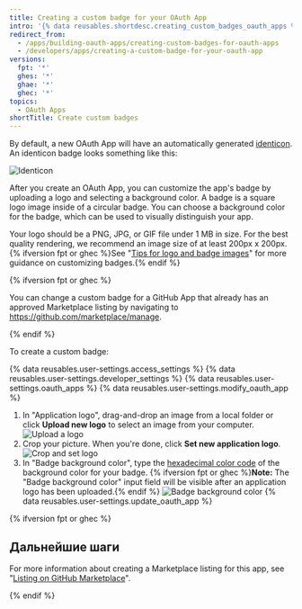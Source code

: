 ```yaml
---
title: Creating a custom badge for your OAuth App
intro: '{% data reusables.shortdesc.creating_custom_badges_oauth_apps %}'
redirect_from:
  - /apps/building-oauth-apps/creating-custom-badges-for-oauth-apps
  - /developers/apps/creating-a-custom-badge-for-your-oauth-app
versions:
  fpt: '*'
  ghes: '*'
  ghae: '*'
  ghec: '*'
topics:
  - OAuth Apps
shortTitle: Create custom badges
---
```


By default, a new OAuth App will have an automatically generated [identicon](https://github.com/blog/1586-identicons). An identicon badge looks something like this:

![Identicon](/assets/images/identicon.png)

After you create an OAuth App, you can customize the app's badge by uploading a logo and selecting a background color. A badge is a square logo image inside of a circular badge. You can choose a background color for the badge, which can be used to visually distinguish your app.

Your logo should be a PNG, JPG, or GIF file under 1 MB in size. For the best quality rendering, we recommend an image size of at least 200px x 200px. {% ifversion fpt or ghec %}See "[Tips for logo and badge images](/marketplace/listing-on-github-marketplace/writing-github-marketplace-listing-descriptions/#guidelines-for-logos)" for more guidance on customizing badges.{% endif %}

{% ifversion fpt or ghec %}

You can change a custom badge for a GitHub App that already has an approved Marketplace listing by navigating to https://github.com/marketplace/manage.

{% endif %}

To create a custom badge:

{% data reusables.user-settings.access_settings %}
{% data reusables.user-settings.developer_settings %}
{% data reusables.user-settings.oauth_apps %}
{% data reusables.user-settings.modify_oauth_app %}
1. In "Application logo", drag-and-drop an image from a local folder or click **Upload new logo** to select an image from your computer. ![Upload a logo](/assets/images/oauth-apps/oauth_apps_upload_logo.png)
6. Crop your picture. When you're done, click **Set new application logo**. ![Crop and set logo](/assets/images/oauth-apps/oauth_apps_crop_and_set_logo.png)
7. In "Badge background color", type the [hexadecimal color code](http://www.color-hex.com/) of the background color for your badge. {% ifversion fpt or ghec %}**Note:** The "Badge background color" input field will be visible after an application logo has been uploaded.{% endif %} ![Badge background color](/assets/images/oauth-apps/oauth_apps_badge_background_color.png)
{% data reusables.user-settings.update_oauth_app %}

{% ifversion fpt or ghec %}

## Дальнейшие шаги

For more information about creating a Marketplace listing for this app, see "[Listing on GitHub Marketplace](/marketplace/listing-on-github-marketplace/)".

{% endif %}

